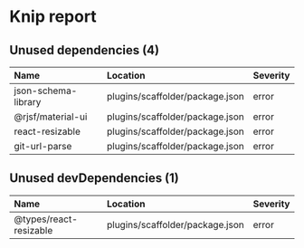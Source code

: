 # Knip report

## Unused dependencies (4)

| Name                | Location     | Severity |
| :------------------ | :----------- | :------- |
| json-schema-library | plugins/scaffolder/package.json | error    |
| @rjsf/material-ui   | plugins/scaffolder/package.json | error    |
| react-resizable     | plugins/scaffolder/package.json | error    |
| git-url-parse       | plugins/scaffolder/package.json | error    |

## Unused devDependencies (1)

| Name                   | Location     | Severity |
| :--------------------- | :----------- | :------- |
| @types/react-resizable | plugins/scaffolder/package.json | error    |

